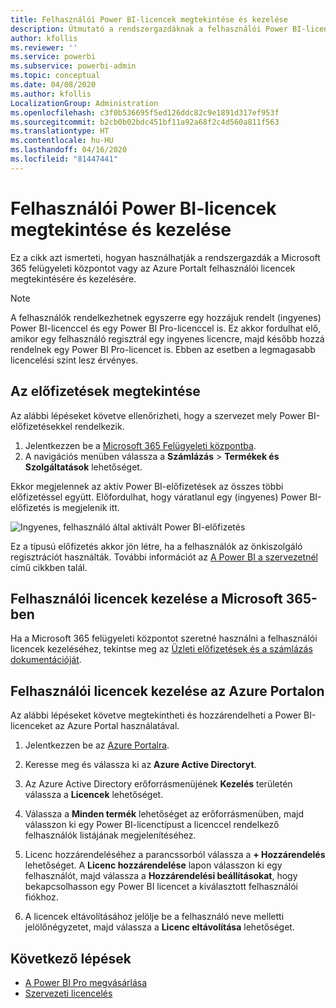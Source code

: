 ```yaml
---
title: Felhasználói Power BI-licencek megtekintése és kezelése
description: Útmutató a rendszergazdáknak a felhasználói Power BI-licencek szervezeten belüli megtekintéséhez és kezeléséhez.
author: kfollis
ms.reviewer: ''
ms.service: powerbi
ms.subservice: powerbi-admin
ms.topic: conceptual
ms.date: 04/08/2020
ms.author: kfollis
LocalizationGroup: Administration
ms.openlocfilehash: c3f0b536695f5ed126ddc82c9e1891d317ef953f
ms.sourcegitcommit: b2cb0b02bdc451bf11a92a68f2c4d560a811f563
ms.translationtype: HT
ms.contentlocale: hu-HU
ms.lasthandoff: 04/16/2020
ms.locfileid: "81447441"
---
```

# <a name="view-and-manage-power-bi-user-licenses"></a>Felhasználói Power BI-licencek megtekintése és kezelése

Ez a cikk azt ismerteti, hogyan használhatják a rendszergazdák a Microsoft 365 felügyeleti központot vagy az Azure Portalt felhasználói licencek megtekintésére és kezelésére.

> [!NOTE]
>
>A felhasználók rendelkezhetnek egyszerre egy hozzájuk rendelt (ingyenes) Power BI-licenccel és egy Power BI Pro-licenccel is. Ez akkor fordulhat elő, amikor egy felhasználó regisztrál egy ingyenes licencre, majd később hozzá rendelnek egy Power BI Pro-licencet is. Ebben az esetben a legmagasabb licencelési szint lesz érvényes.
>

## <a name="view-your-subscriptions"></a>Az előfizetések megtekintése

Az alábbi lépéseket követve ellenőrizheti, hogy a szervezet mely Power BI-előfizetésekkel rendelkezik.

1. Jelentkezzen be a [Microsoft 365 Felügyeleti központba](https://admin.microsoft.com).
2. A navigációs menüben válassza a **Számlázás** > **Termékek és Szolgáltatások** lehetőséget.

Ekkor megjelennek az aktív Power BI-előfizetések az összes többi előfizetéssel együtt. Előfordulhat, hogy váratlanul egy (ingyenes) Power BI-előfizetés is megjelenik itt.

  ![Ingyenes, felhasználó által aktivált Power BI-előfizetés](media/service-admin-manage-licenses/power-bi-free-user-activated.png)

Ez a típusú előfizetés akkor jön létre, ha a felhasználók az önkiszolgáló regisztrációt használták. További információt az [A Power BI a szervezetnél](https://docs.microsoft.com/microsoft-365/admin/misc/power-bi-in-your-organization?view=o365-worldwide) című cikkben talál.

## <a name="manage-user-licenses-in-microsoft-365"></a>Felhasználói licencek kezelése a Microsoft 365-ben

Ha a Microsoft 365 felügyeleti központot szeretné használni a felhasználói licencek kezeléséhez, tekintse meg az [Üzleti előfizetések és a számlázás dokumentációját](https://docs.microsoft.com/microsoft-365/commerce/?view=o365-worldwide).

## <a name="manage-user-licenses-in-azure-portal"></a>Felhasználói licencek kezelése az Azure Portalon

Az alábbi lépéseket követve megtekintheti és hozzárendelheti a Power BI-licenceket az Azure Portal használatával.

1. Jelentkezzen be az [Azure Portalra](https://portal.azure.com).

2. Keresse meg és válassza ki az **Azure Active Directoryt**.

3. Az Azure Active Directory erőforrásmenüjének **Kezelés** területén válassza a **Licencek** lehetőséget.

4. Válassza a **Minden termék** lehetőséget az erőforrásmenüben, majd válasszon ki egy Power BI-licenctípust a licenccel rendelkező felhasználók listájának megjelenítéséhez.

5. Licenc hozzárendeléséhez a parancssorból válassza a **+ Hozzárendelés** lehetőséget. A **Licenc hozzárendelése** lapon válasszon ki egy felhasználót, majd válassza a **Hozzárendelési beállításokat**, hogy bekapcsolhasson egy Power BI licencet a kiválasztott felhasználói fiókhoz.

6. A licencek eltávolításához jelölje be a felhasználó neve melletti jelölőnégyzetet, majd válassza a **Licenc eltávolítása** lehetőséget.

## <a name="next-steps"></a>Következő lépések

- [A Power BI Pro megvásárlása](../service-admin-purchasing-power-bi-pro.md)
- [Szervezeti licencelés](../service-admin-licensing-organization.md)
